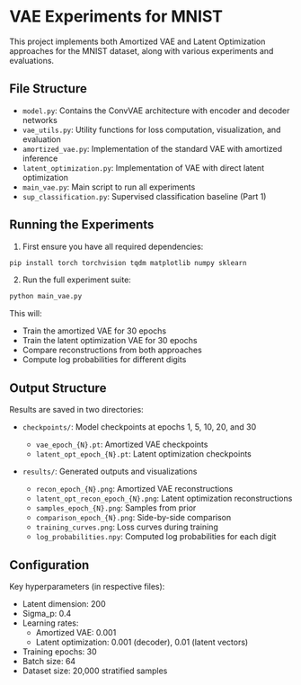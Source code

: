 # VAE Experiments for MNIST

This project implements both Amortized VAE and Latent Optimization approaches for the MNIST dataset, along with various experiments and evaluations.

## File Structure

- `model.py`: Contains the ConvVAE architecture with encoder and decoder networks
- `vae_utils.py`: Utility functions for loss computation, visualization, and evaluation
- `amortized_vae.py`: Implementation of the standard VAE with amortized inference
- `latent_optimization.py`: Implementation of VAE with direct latent optimization
- `main_vae.py`: Main script to run all experiments
- `sup_classification.py`: Supervised classification baseline (Part 1)

## Running the Experiments

1. First ensure you have all required dependencies:
```bash
pip install torch torchvision tqdm matplotlib numpy sklearn
```

2. Run the full experiment suite:
```bash
python main_vae.py
```

This will:
- Train the amortized VAE for 30 epochs
- Train the latent optimization VAE for 30 epochs
- Compare reconstructions from both approaches
- Compute log probabilities for different digits

## Output Structure

Results are saved in two directories:

- `checkpoints/`: Model checkpoints at epochs 1, 5, 10, 20, and 30
  - `vae_epoch_{N}.pt`: Amortized VAE checkpoints
  - `latent_opt_epoch_{N}.pt`: Latent optimization checkpoints

- `results/`: Generated outputs and visualizations
  - `recon_epoch_{N}.png`: Amortized VAE reconstructions
  - `latent_opt_recon_epoch_{N}.png`: Latent optimization reconstructions
  - `samples_epoch_{N}.png`: Samples from prior
  - `comparison_epoch_{N}.png`: Side-by-side comparison
  - `training_curves.png`: Loss curves during training
  - `log_probabilities.npy`: Computed log probabilities for each digit

## Configuration

Key hyperparameters (in respective files):
- Latent dimension: 200
- Sigma_p: 0.4
- Learning rates:
  - Amortized VAE: 0.001
  - Latent optimization: 0.001 (decoder), 0.01 (latent vectors)
- Training epochs: 30
- Batch size: 64
- Dataset size: 20,000 stratified samples
